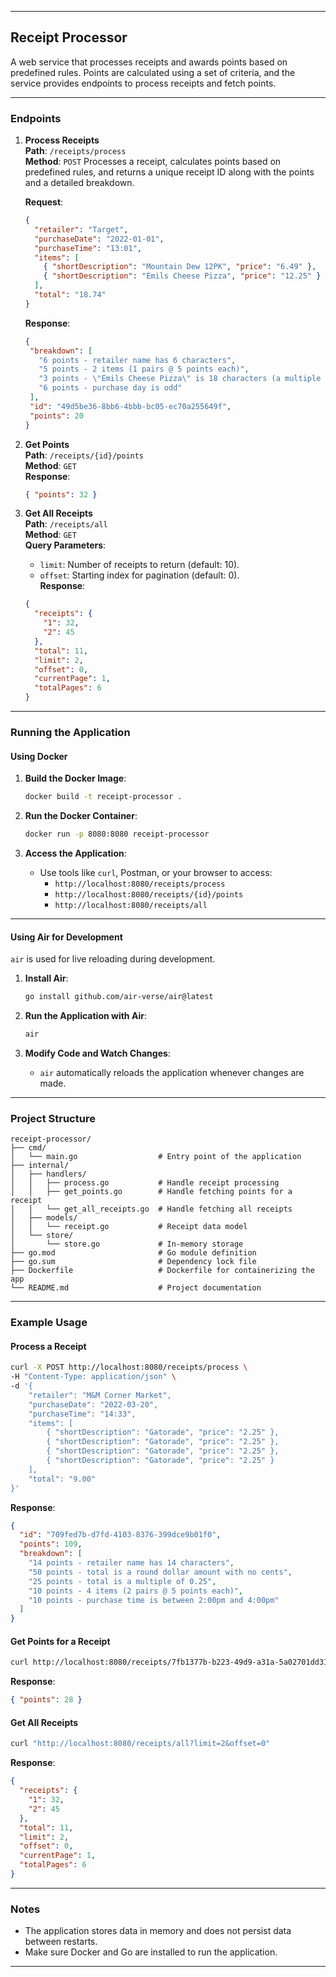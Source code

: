 
---

## **Receipt Processor**

A web service that processes receipts and awards points based on predefined rules. Points are calculated using a set of criteria, and the service provides endpoints to process receipts and fetch points.

---

### **Endpoints**

1. **Process Receipts**  
   **Path**: `/receipts/process`  
   **Method**: `POST`
   Processes a receipt, calculates points based on predefined rules, and returns a unique receipt ID along with the points and a detailed breakdown.
     
   **Request**:
   ```json
   {
     "retailer": "Target",
     "purchaseDate": "2022-01-01",
     "purchaseTime": "13:01",
     "items": [
       { "shortDescription": "Mountain Dew 12PK", "price": "6.49" },
       { "shortDescription": "Emils Cheese Pizza", "price": "12.25" }
     ],
     "total": "18.74"
   }
   ```
   **Response**:
   ```json
   {
    "breakdown": [
      "6 points - retailer name has 6 characters",
      "5 points - 2 items (1 pairs @ 5 points each)",
      "3 points - \"Emils Cheese Pizza\" is 18 characters (a multiple of 3)",
      "6 points - purchase day is odd"
    ],
    "id": "49d5be36-8bb6-4bbb-bc05-ec70a255649f",
    "points": 20
   } 
   ```

2. **Get Points**  
   **Path**: `/receipts/{id}/points`  
   **Method**: `GET`  
   **Response**:
   ```json
   { "points": 32 }
   ```

3. **Get All Receipts**  
   **Path**: `/receipts/all`  
   **Method**: `GET`  
   **Query Parameters**:
   - `limit`: Number of receipts to return (default: 10).
   - `offset`: Starting index for pagination (default: 0).  
   **Response**:
   ```json
   {
     "receipts": {
       "1": 32,
       "2": 45
     },
     "total": 11,
     "limit": 2,
     "offset": 0,
     "currentPage": 1,
     "totalPages": 6
   }
   ```

---

### **Running the Application**

#### **Using Docker**
1. **Build the Docker Image**:
   ```bash
   docker build -t receipt-processor .
   ```

2. **Run the Docker Container**:
   ```bash
   docker run -p 8080:8080 receipt-processor
   ```

3. **Access the Application**:
   - Use tools like `curl`, Postman, or your browser to access:
     - `http://localhost:8080/receipts/process`
     - `http://localhost:8080/receipts/{id}/points`
     - `http://localhost:8080/receipts/all`

---

#### **Using Air for Development**
`air` is used for live reloading during development.

1. **Install Air**:
   ```bash
   go install github.com/air-verse/air@latest
   ```

2. **Run the Application with Air**:
   ```bash
   air
   ```

3. **Modify Code and Watch Changes**:
   - `air` automatically reloads the application whenever changes are made.

---

### **Project Structure**

```
receipt-processor/
├── cmd/
│   └── main.go                  # Entry point of the application
├── internal/
│   ├── handlers/
│   │   ├── process.go           # Handle receipt processing
│   │   ├── get_points.go        # Handle fetching points for a receipt
│   │   └── get_all_receipts.go  # Handle fetching all receipts
│   ├── models/
│   │   └── receipt.go           # Receipt data model
│   └── store/
│       └── store.go             # In-memory storage
├── go.mod                       # Go module definition
├── go.sum                       # Dependency lock file
├── Dockerfile                   # Dockerfile for containerizing the app
└── README.md                    # Project documentation
```

---

### **Example Usage**

#### **Process a Receipt**
```bash
curl -X POST http://localhost:8080/receipts/process \
-H "Content-Type: application/json" \
-d '{
    "retailer": "M&M Corner Market",
    "purchaseDate": "2022-03-20",
    "purchaseTime": "14:33",
    "items": [
        { "shortDescription": "Gatorade", "price": "2.25" },
        { "shortDescription": "Gatorade", "price": "2.25" },
        { "shortDescription": "Gatorade", "price": "2.25" },
        { "shortDescription": "Gatorade", "price": "2.25" }
    ],
    "total": "9.00"
}'
```

**Response**:
```json
{
  "id": "709fed7b-d7fd-4103-8376-399dce9b01f0",
  "points": 109,
  "breakdown": [
    "14 points - retailer name has 14 characters",
    "50 points - total is a round dollar amount with no cents",
    "25 points - total is a multiple of 0.25",
    "10 points - 4 items (2 pairs @ 5 points each)",
    "10 points - purchase time is between 2:00pm and 4:00pm"
  ]
}
```

#### **Get Points for a Receipt**
```bash
curl http://localhost:8080/receipts/7fb1377b-b223-49d9-a31a-5a02701dd310/points
```

**Response**:
```json
{ "points": 28 }
```

#### **Get All Receipts**
```bash
curl "http://localhost:8080/receipts/all?limit=2&offset=0"
```

**Response**:
```json
{
  "receipts": {
    "1": 32,
    "2": 45
  },
  "total": 11,
  "limit": 2,
  "offset": 0,
  "currentPage": 1,
  "totalPages": 6
}
```

---

### **Notes**
- The application stores data in memory and does not persist data between restarts.
- Make sure Docker and Go are installed to run the application.

---

